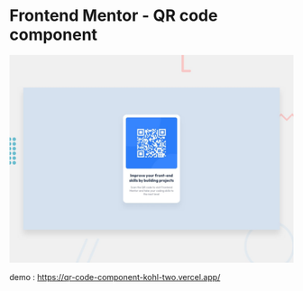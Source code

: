# Frontend Mentor - QR code component

![Design preview for the QR code component coding challenge](./design/desktop-preview.jpg)

demo : https://qr-code-component-kohl-two.vercel.app/
